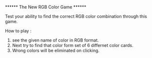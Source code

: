 ****** The New RGB Color Game ****** 

Test your ability to find the correct RGB color combination through this game.

How to play :
1. see the given name of color in RGB format.
2. Next try to find that color form set of 6 differnet color cards.
3. Wrong colors will be eliminated on clicking.

